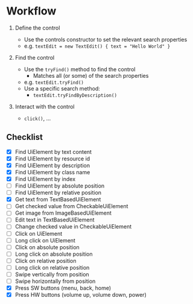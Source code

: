# Workflow

1. Define the control
    - Use the controls constructor to set the relevant search properties
    - e.g. `textEdit = new TextEdit() { text = "Hello World" }`
   
2. Find the control
    - Use the `tryFind()` method to find the control
      - Matches all (or some) of the search properties
    - e.g. `textEdit.tryFind()`
    - Use a specific search method:
      - `textEdit.tryFindByDescription()`

3. Interact with the control
    - `click()`, ...

## Checklist

- [x] Find UiElement by text content
- [x] Find UiElement by resource id
- [x] Find UiElement by description
- [x] Find UiElement by class name
- [x] Find UiElement by index
- [ ] Find UiElement by absolute position
- [ ] Find UiElement by relative position
- [x] Get text from TextBasedUiElement
- [ ] Get checked value from CheckableUiElement
- [ ] Get image from ImageBasedUiElement
- [ ] Edit text in TextBasedUiElement
- [ ] Change checked value in CheckableUiElement
- [ ] Click on UiElement
- [ ] Long click on UiElement
- [ ] Click on absolute position
- [ ] Long click on absolute position
- [ ] Click on relative position
- [ ] Long click on relative position
- [ ] Swipe vertically from position
- [ ] Swipe horizontally from position
- [x] Press SW buttons (menu, back, home)
- [x] Press HW buttons (volume up, volume down, power)